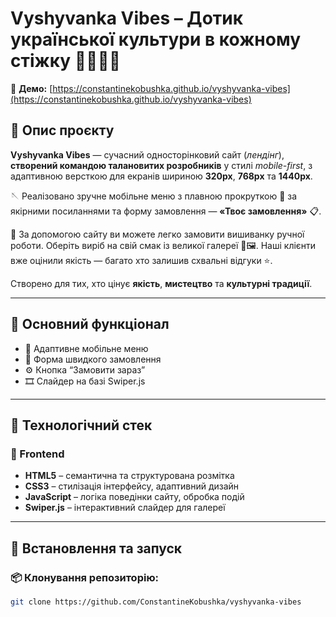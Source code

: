 # Vyshyvanka Vibes – Дотик української культури в кожному стіжку 🧵🇺🇦👚

🔗 **Демо:**
[https://constantinekobushka.github.io/vyshyvanka-vibes](https://constantinekobushka.github.io/vyshyvanka-vibes)

## 🔎 Опис проєкту

**Vyshyvanka Vibes** — сучасний односторінковий сайт (_лендінг_), **створений
командою талановитих розробників** у стилі _mobile-first_, з адаптивною версткою
для екранів шириною **320px**, **768px** та **1440px**.

🪡 Реалізовано зручне мобільне меню з плавною прокруткою 🔗 за якірними
посиланнями та форму замовлення — **«Твоє замовлення»** 📋.

🧵 За допомогою сайту ви можете легко замовити вишиванку ручної роботи. Оберіть
виріб на свій смак із великої галереї 👗🖼️. Наші клієнти вже оцінили якість —
багато хто залишив схвальні відгуки ⭐️.

Створено для тих, хто цінує **якість**, **мистецтво** та **культурні традиції**.

---

## 🌟 Основний функціонал

- 📱 Адаптивне мобільне меню
- 📨 Форма швидкого замовлення
- ⚙️ Кнопка “Замовити зараз”
- 🎞️ Слайдер на базі Swiper.js

---

## 🧰 Технологічний стек

### 🔨 Frontend

- **HTML5** – семантична та структурована розмітка
- **CSS3** – стилізація інтерфейсу, адаптивний дизайн
- **JavaScript** – логіка поведінки сайту, обробка подій
- **Swiper.js** – інтерактивний слайдер для галереї

---

## 🚀 Встановлення та запуск

### 📦 Клонування репозиторію:

```bash
git clone https://github.com/ConstantineKobushka/vyshyvanka-vibes
```
